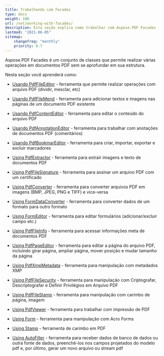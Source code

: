 ```yaml
---
title: Trabalhando com Facades
type: docs
weight: 100
url: /net/working-with-facades/
description: Esta seção explica como trabalhar com Aspose.PDF Facades - um conjunto de ferramentas para operações populares com PDF.
lastmod: "2021-06-05"
sitemap:
    changefreq: "monthly"
    priority: 0.7
---
```


Aspose.PDF Facades é um conjunto de classes que permite realizar várias operações em documentos PDF sem se aprofundar em sua estrutura.

Nesta seção você aprenderá como:

- [Usando PdfFileEditor](/pdf/net/pdffileeditor-class/) - ferramenta que permite realizar operações com arquivo PDF (dividir, mesclar, etc)
- [Usando PdfFileMend](/pdf/net/pdffilemend-class/) - ferramenta para adicionar textos e imagens nas páginas de um documento PDF existente
- [Usando PdfContentEditor](/pdf/net/pdfcontenteditor-class/) - ferramenta para editar o conteúdo do arquivo PDF
- [Usando PdfAnnotationEditor](/pdf/net/pdfannotationeditor-class/) - ferramenta para trabalhar com anotações de documentos PDF (comentários)

- [Usando PdfBookmarEditor](/pdf/net/working-with-bookmarks-facades/) - ferramenta para criar, importar, exportar e excluir marcadores
- [Using PdfExtractor](/pdf/net/pdfextractor-class/) - ferramenta para extrair imagens e texto de documentos PDF
- [Using PdfFileSignature](/pdf/net/pdffilesignature-class/) - ferramenta para assinar um arquivo PDF com um certificado
- [Using PdfConverter](/pdf/net/pdfconverter-class/) - ferramenta para converter arquivos PDF em imagens (BMP, JPEG, PNG e TIFF) e vice-versa
- [Using FormDataConverter](/pdf/net/formdataconverter-class/) - ferramenta para converter dados de um formato para outro formato
- [Using FormEditor](/pdf/net/formeditor-class/) - ferramenta para editar formulários (adicionar/excluir campo etc.)
- [Using PdfFileInfo](/pdf/net/pdffileinfo-class/) - ferramenta para acessar informações meta de documentos PDF
- [Using PdfPageEditor](/pdf/net/pdfpageeditor-class/) - ferramenta para editar a página do arquivo PDF, incluindo girar página, ampliar página, mover posição e mudar tamanho da página
- [Using PdfXmpMetadata](/pdf/net/pdfxmpmetadata-class/) - ferramenta para manipulação com metadados XMP

- [Using PdfFileSecurity](/pdf/net/pdffilesecurity-class/) - ferramenta para manipulação com Criptografar, Descriptografar e Definir Privilégios em Arquivo PDF
- [Using PdfFileStamp](/pdf/net/pdffilestamp-class/) - ferramenta para manipulação com carimbo de página, imagem  
- [Using PdfViewer](/pdf/net/pdfviewer-class/) - ferramenta para trabalhar com impressão de PDF  
- [Using Form](/pdf/net/form-class/) - ferramenta para manipulação com Acro Forms  
- [Using Stamp](/pdf/net/stamp-class/) - ferramenta de carimbo em PDF  
- [Using AutoFiller](/pdf/net/autofiller-class/) - ferramenta para receber dados de banco de dados ou outra fonte de dados, preenchê-los nos campos projetados do modelo pdf e, por último, gerar um novo arquivo ou stream pdf